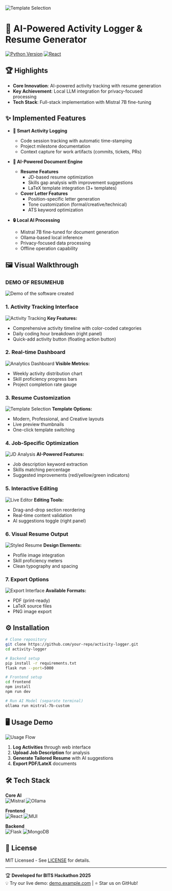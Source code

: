 ![Template Selection](./images/resumetemplates.png)
# 🚀 AI-Powered Activity Logger & Resume Generator



[![Python Version](https://img.shields.io/badge/python-3.9%2B-blue.svg)](https://www.python.org/)
[![React](https://img.shields.io/badge/React-18.2%2B-61DAFB)](https://react.dev/)

## 🏆 Highlights
- **Core Innovation**: AI-powered activity tracking with resume generation
- **Key Achievement**: Local LLM integration for privacy-focused processing
- **Tech Stack**: Full-stack implementation with Mistral 7B fine-tuning

## ✨ Implemented Features


- **📝 Smart Activity Logging**
  - Code session tracking with automatic time-stamping
  - Project milestone documentation
  - Context capture for work artifacts (commits, tickets, PRs)

- **🤖 AI-Powered Document Engine**
  - **Resume Features**
    - JD-based resume optimization
    - Skills gap analysis with improvement suggestions
    - LaTeX template integration (3+ templates)
  - **Cover Letter Features**
    - Position-specific letter generation
    - Tone customization (formal/creative/technical)
    - ATS keyword optimization

- **🔒 Local AI Processing**
  - Mistral 7B fine-tuned for document generation
  - Ollama-based local inference
  - Privacy-focused data processing
  - Offline operation capability


## 🖼️ Visual Walkthrough

### DEMO OF RESUMEHUB
![Demo of the software created](https://drive.google.com/file/d/16oO8_q7HNfDItWcCtmR0tGs93hSoYG7X/view?usp=sharing)

### 1. Activity Tracking Interface
![Activity Tracking](./images/activity.png)
**Key Features:**
- Comprehensive activity timeline with color-coded categories
- Daily coding hour breakdown (right panel)
- Quick-add activity button (floating action button)

### 2. Real-time Dashboard
![Analytics Dashboard](./images/dashboard.png)
**Visible Metrics:**
- Weekly activity distribution chart
- Skill proficiency progress bars
- Project completion rate gauge

### 3. Resume Customization
![Template Selection](./images/resumetemplates.png)
**Template Options:**
- Modern, Professional, and Creative layouts
- Live preview thumbnails
- One-click template switching

### 4. Job-Specific Optimization
![JD Analysis](./images/job-specific.png)
**AI-Powered Features:**
- Job description keyword extraction
- Skills matching percentage
- Suggested improvements (red/yellow/green indicators)

### 5. Interactive Editing
![Live Editor](./images/liveedit.png)
**Editing Tools:**
- Drag-and-drop section reordering
- Real-time content validation
- AI suggestions toggle (right panel)

### 6. Visual Resume Output
![Styled Resume](./images/resumewithimage.png)
**Design Elements:**
- Profile image integration
- Skill proficiency meters
- Clean typography and spacing

### 7. Export Options
![Export Interface](./images/download.png)
**Available Formats:**
- PDF (print-ready)
- LaTeX source files
- PNG image export

## ⚙️ Installation

```bash
# Clone repository
git clone https://github.com/your-repo/activity-logger.git
cd activity-logger

# Backend setup
pip install -r requirements.txt
flask run --port=5000

# Frontend setup
cd frontend
npm install
npm run dev

# Run AI Model (separate terminal)
ollama run mistral-7b-custom
```

## 🖥️ Usage Demo
![Usage Flow](https://via.placeholder.com/600x300.png?text=Resume+Generation+Process)

1. **Log Activities** through web interface
2. **Upload Job Description** for analysis
3. **Generate Tailored Resume** with AI suggestions
4. **Export PDF/LateX** documents

## 🛠️ Tech Stack
**Core AI**  
![Mistral](https://img.shields.io/badge/Mistral-7B-FF6B6B)
![Ollama](https://img.shields.io/badge/Ollama-0.1.2-4BC0D9)

**Frontend**  
![React](https://img.shields.io/badge/React-18.2-61DAFB)
![MUI](https://img.shields.io/badge/Material_UI-5.14-007FFF)

**Backend**  
![Flask](https://img.shields.io/badge/Flask-2.3.2-000000)
![MongoDB](https://img.shields.io/badge/MongoDB-6.0-47A248)

## 📄 License
MIT Licensed - See [LICENSE](LICENSE) for details.

---

🏆 **Developed for BITS Hackathon 2025**  
💡 Try our live demo: [demo.example.com](https://demo.example.com) | ⭐ Star us on GitHub!
